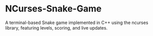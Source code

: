 # NCurses-Snake-Game
A terminal-based Snake game implemented in C++ using the ncurses library, featuring levels, scoring, and live updates.
